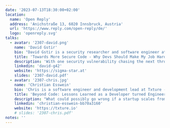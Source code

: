 ```yaml
---
date: '2023-07-13T18:30:00+02:00'
location:
  name: 'Open Reply'
  address: 'Anichstraße 13, 6020 Innsbruck, Austria'
  url: 'https://www.reply.com/open-reply/de/'
  logo: 'openreply.svg'
talks:
  - avatar: '2307-david.png'
    name: 'David Gstir'
    bio: "David Gstir is a security researcher and software engineer at sigma star gmbh with 15+ years of hands-on experience in designing, engineering and auditing software for various use cases. He obtained a master's degree in computer sciences from the University of Technology Graz, Austria where he specialized in IT security and cryptography."
    title: 'Towards More Secure Code - Why Devs Should Make My Job Harder'
    description: 'With one security vulnerability chasing the next through tech news, we all know that security is an important part of software engineering. But how come I still see the same common, avoidable flaws in code audits? In this talk we’ll take a brief tour through some common vulnerabilities every developer should know about and discuss sustainable procedures to prevent them.'
    linkedin: 'david-g42'
    website: 'https://sigma-star.at'
    slides: '2307-david.pdf'
  - avatar: '2307-chris.jpg'
    name: 'Christian Esswein'
    bio: 'Chris is a software engineer and development lead at Txture - a startup based in Innsbruck. Besides his work he is passionate about analyzing and visualizing outdoor sport activity data.'
    title: 'Beyond Code: Lessons Learned as a Developer turned Engineering Manager in a Startup Environment'
    description: "What could possibly go wrong if a startup scales from a handful of developers to a company with 30 people? All of a sudden I found myself in the position of handling 10 developers and had to care about more than just the next pull request. \n Together we will take a look into the past and I will present some of our biggest challenges and personal learnings from growing and organizing a bunch of motivated developers without knowing where the journey will end. While theory explains you the easy way, practice always looks different. \n And who the heck is responsible for buying coffee beans and milk??"
    linkedin: 'christian-esswein-bb70a3160'
    website: 'https://txture.io'
    # slides: '2307-chris.pdf'
notes: ''
---
```

